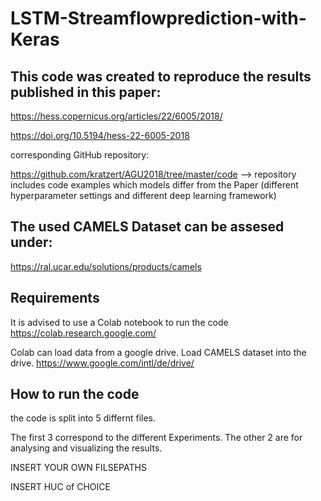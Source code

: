 # LSTM-Streamflowprediction-with-Keras

## This code was created to reproduce the results published in this paper:

https://hess.copernicus.org/articles/22/6005/2018/

https://doi.org/10.5194/hess-22-6005-2018

corresponding GitHub repository:

https://github.com/kratzert/AGU2018/tree/master/code
--> repository includes code examples which models differ from the Paper (different hyperparameter settings and different deep learning framework) 


## The used CAMELS Dataset can be assesed under:

https://ral.ucar.edu/solutions/products/camels

## Requirements
It is advised to use a Colab notebook to run the code
https://colab.research.google.com/

Colab can load data from a google drive. Load CAMELS dataset into the drive.
https://www.google.com/intl/de/drive/

## How to run the code

the code is split into 5 differnt files.

The first 3 correspond to the different Experiments. The other 2 are for analysing and visualizing the results.

INSERT  YOUR OWN FILSEPATHS

INSERT HUC of CHOICE
